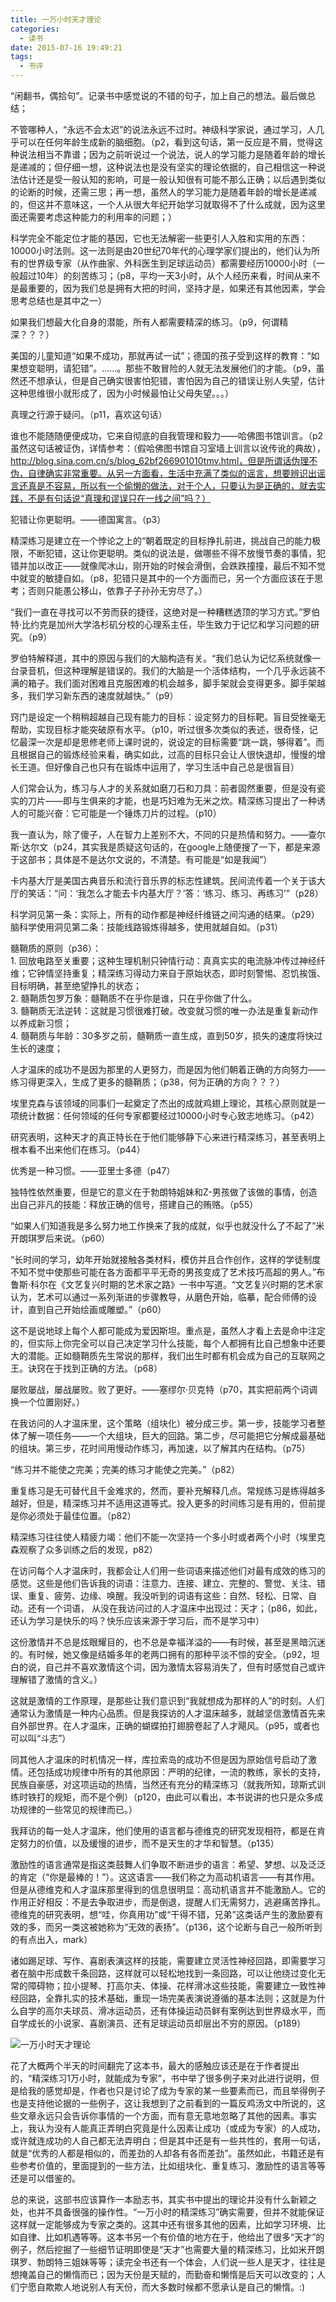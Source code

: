 ```yaml
---
title: 一万小时天才理论
categories:
  - 读书
date: 2015-07-16 19:49:21
tags:
  - 书评
---
```


“闲翻书，偶拾句”。记录书中感觉说的不错的句子，加上自己的想法。最后做总结；

<!-- more -->

不管哪种人，“永远不会太迟”的说法永远不过时。神级科学家说，通过学习，人几乎可以在任何年龄生成新的脑细胞。（p2，看到这句话，第一反应是不屑，觉得这种说法相当不靠谱；因为之前听说过一个说法，说人的学习能力是随着年龄的增长是递减的；但仔细一想，这种说法也是没有坚实的理论依据的，自己相信这一种说法估计还是受一般认知的影响，可是一般认知很有可能不那么正确；以后遇到类似的论断的时候，还需三思；再一想，虽然人的学习能力是随着年龄的增长是递减的，但这并不意味这，一个人从很大年纪开始学习就取得不了什么成就，因为这里面还需要考虑这种能力的利用率的问题；）

科学完全不能定位才能的基因，它也无法解密一些更引人入胜和实用的东西：10000小时法则。这一法则是由20世纪70年代的心理学家们提出的，他们认为所有的世界级专家（从作曲家、外科医生到足球运动员）都需要经历10000小时（一般超过10年）的刻苦练习；（p8，平均一天3小时，从个人经历来看，时间从来不是最重要的，因为我们总是拥有大把的时间，坚持才是，如果还有其他因素，学会思考总结也是其中之一）

如果我们想最大化自身的潜能，所有人都需要精深的练习。（p9，何谓精深？？？）

美国的儿童知道“如果不成功，那就再试一试”；德国的孩子受到这样的教育：“如果想变聪明，请犯错”。......。那些不敢冒险的人就无法发展他们的才能。（p9，虽然还不想承认，但是自己确实很害怕犯错，害怕因为自己的错误让别人失望，估计这种思维很小就形成了，因为小时候最怕让父母失望。。。）

真理之行源于疑问。（p11，喜欢这句话）

谁也不能随随便便成功，它来自彻底的自我管理和毅力——哈佛图书馆训言。（p2虽然这句话被证伪，详情参考：（假哈佛图书馆自习室墙上训言以讹传讹的典故），http://blog.sina.com.cn/s/blog_62bf266901010tmv.html，但是所谓话伪理不伪，自律确实非常重要。从另一方面看，生活中充满了类似的谣言，想要辨识出谣言还真是不容易，所以有一个偷懒的做法，对于个人，只要认为是正确的，就去实践，不是有句话说“真理和谬误只在一线之间”吗？）

犯错让你更聪明。——德国寓言。（p3）

精深练习是建立在一个悖论之上的“朝着既定的目标挣扎前进，挑战自己的能力极限，不断犯错，这让你更聪明。类似的说法是，做哪些不得不放慢节奏的事情，犯错并加以改正——就像爬冰山，刚开始的时候会滑倒，会跌跌撞撞，最后不知不觉中就变的敏捷自如。（p8，犯错只是其中的一个方面而已，另一个方面应该在于思考；否则只能愚公移山，依靠子子孙孙无穷尽了。）

“我们一直在寻找可以不劳而获的捷径，这绝对是一种糟糕透顶的学习方式。”罗伯特·比约克是加州大学洛杉矶分校的心理系主任，毕生致力于记忆和学习问题的研究。（p9）

罗伯特解释道，其中的原因与我们的大脑构造有关。“我们总认为记忆系统就像一台录音机，但这种理解是错误的。我们的大脑是一个活体结构，一个几乎永远装不满的箱子。我们面对困难且克服困难的机会越多，脚手架就会变得更多。脚手架越多，我们学习新东西的速度就越快。”（p9）

窍门是设定一个稍稍超越自己现有能力的目标：设定努力的目标靶。盲目受挫毫无帮助，实现目标才能突破原有水平。（p10，听过很多次类似的表述，很奇怪，记忆最深一次是却是思修老师上课时说的，说设定的目标需要“跳一跳，够得着”。而且根据自己的锻炼经验来看，确实如此，过高的目标只会让人很快退却，慢慢的增长王道。但好像自己也只有在锻炼中运用了，学习生活中自己总是很盲目）

人们常会认为，练习与人才的关系就如磨刀石和刀具：前者固然重要，但是没有瓷实的刀片——即与生俱来的才能，也是巧妇难为无米之炊。精深练习提出了一种诱人的可能兴奋：它可能是一个锤炼刀片的过程。（p10）

我一直认为，除了傻子，人在智力上差别不大，不同的只是热情和努力。——查尔斯·达尔文（p24，其实我是质疑这句话的，在google上随便搜了一下，都是来源于这部书；具体是不是达尔文说的，不清楚。有可能是“如是我闻”）

卡内基大厅是美国古典音乐和流行音乐界的标志性建筑。民间流传着一个关于该大厅的笑话：“问：‘我怎么才能去卡内基大厅？’答：‘练习、练习、再练习’”（p28）

科学洞见第一条：实际上，所有的动作都是神经纤维链之间沟通的结果。（p29）  
脑科学使用洞见第二条：技能线路锻炼得越多，使用就越自如。（p31）

髓鞘质的原则（p36）：  
1\. 回放电路至关重要；这种生理机制只钟情行动：真真实实的电流脉冲传过神经纤维；它钟情坚持重复；精深练习得动力来自于原始状态，即时刻警惕、忍饥挨饿、目标明确，甚至绝望挣扎的状态；  
2\. 髓鞘质包罗万象：髓鞘质不在乎你是谁，只在乎你做了什么。  
3\. 髓鞘质无法逆转：这就是习惯很难打破。改变就习惯的唯一办法是重复新动作以养成新习惯；  
4\. 髓鞘质与年龄：30多岁之前，髓鞘质一直生成，直到50岁，损失的速度将快过生长的速度；

人才温床的成功不是因为那里的人更努力，而是因为他们朝着正确的方向努力——练习得更深入，生成了更多的髓鞘质；（p38，何为正确的方向？？？）

埃里克森与该领域的同事们一起奠定了杰出的成就鸡翅上理论，其核心原则就是一项统计数据：任何领域的任何专家都要经过10000小时专心致志地练习。（p42）

研究表明，这种天才的真正特长在于他们能够静下心来进行精深练习，甚至表明上根本看不出来他们在练习。（p44）

优秀是一种习惯。——亚里士多德（p47）

独特性依然重要，但是它的意义在于勃朗特姐妹和Z-男孩做了该做的事情，创造出自己非凡的技能：释放正确的信号，搭建自己的贿赂。（p55）

“如果人们知道我是多么努力地工作换来了我的成就，似乎也就没什么了不起了”米开朗琪罗后来说。（p60）

“长时间的学习，幼年开始就接触各类材料，模仿并且合作创作，这样的学徒制度不知不觉中使那些可能在各方面都平平无奇的男孩变成了艺术技巧高超的男人。”布鲁斯·科尔在《文艺复兴时期的艺术家之路》一书中写道。“文艺复兴时期的艺术家认为，艺术可以通过一系列渐进的步骤教导，从磨色开始，临摹，配合师傅的设计，直到自己开始绘画或雕塑。”（p60）

这不是说地球上每个人都可能成为爱因斯坦。重点是，虽然人才看上去是命中注定的，但实际上你完全可以自己决定学习什么技能，每个人都拥有比自己想象中还要大的潜能。正如髓鞘质先生常说的那样，我们出生时都有机会成为自己的互联网之王。诀窍在于找到正确的方法。（p68）

屡败屡战，屡战屡败。败了更好。——塞缪尔·贝克特（p70，其实把前两个词调换一个位置刚好。）

在我访问的人才温床里，这个策略（组块化）被分成三步。第一步，技能学习者整体了解一项任务——一个大组块，巨大的回路。第二步，尽可能把它分解成最基础的组块。第三步，花时间用慢动作练习，再加速，以了解其内在结构。（p75）

“练习并不能使之完美；完美的练习才能使之完美。”（p82）

重复练习是无可替代且千金难求的，然而，要补充解释几点。常规练习是练得越多越好，但是，精深练习并不适用这道等式。投入更多的时间练习是有用的，但前提是你必须处于最佳位置。（p82）

精深练习往往使人精疲力竭：他们不能一次坚持一个多小时或者两个小时（埃里克森观察了众多训练之后的发现，p82）

在访问每个人才温床时，我都会让人们用一些词语来描述他们对最有成效的练习的感觉。这些是他们告诉我的词语：注意力、连接、建立、完整的、警觉、关注、错误、重复、疲劳、边缘、唤醒。我没听到的词语有这些：自然、轻松、日常、自动。还有一个词语， 从没在我访问过的人才温床中出现过：天才；（p86，如此，还认为学习是快乐的吗？快乐应该来源于学习后，而不是学习中）

这份激情并不总是炫眼耀目的，也不总是幸福洋溢的——有时候，甚至是黑暗沉迷的。有时候，她又像是结婚多年的老两口拥有的那种平淡不惊的安全。（p92，坦白的说，自己并不喜欢激情这个词，因为激情太容易消失了，但有时感觉自己或许理解错了激情的含义。）

这就是激情的工作原理，是那些让我们意识到“我就想成为那样的人”的时刻。人们通常认为激情是一种内心品质。但是我探访的人才温床越多，就越坚信激情首先来自外部世界。在人才温床，正确的蝴蝶拍打翅膀卷起了人才飓风。（p95，或者也可以叫“斗志”）

同其他人才温床的时机情况一样，库拉索岛的成功不但是因为原始信号启动了激情。还包括成功规律中所有的其他原因：严明的纪律，一流的教练，家长的支持，民族自豪感，对这项运动的热情，当然还有充分的精深练习（就我所知，琼斯式训练时铁打的规矩，而不是个例）（p120，由此可以看出，本书说讲的也只是众多成功规律的一些常见的规律而已。）

我拜访的每一处人才温床，他们使用的语言都与德维克的研究发现相符，都是在肯定努力的价值，以及缓慢的进步，而不是天生的才华和智慧。（p135）

激励性的语言通常是指这类鼓舞人们争取不断进步的语言：希望、梦想、以及泛泛的肯定（“你是最棒的！”）。这这语言——我们称之为高动机语言——有其作用。但是从德维克和人才温床那里得到的信息很明显：高动机语言并不能激励人。它的作用正好相反：不是去争取进步，而是倒退，提醒人们无需努力，逃避痛苦挣扎。德维克的研究表明，想“哇，你真用功”或“干得不错，兄弟”这类话产生的激励要有效的多，而另一类这被她称为“无效的表扬”。（p136，这个论断与自己一般所听到的有点出入，mark）

诸如踢足球、写作、喜剧表演这样的技能，需要建立灵活性神经回路，即需要学习者在脑中形成数千条回路，这样就可以轻松地找到一条回路，可以让他绕过变化无常的障碍物；拉小提琴、打高尔夫、体操、花样滑冰这些技能，需要建立一致性神经回路，全靠扎实的技术基础，重现一场完美表演说遵循的基本法则；这就是为什么自学的高尔夫球员、滑冰运动员，还有体操运动员鲜有案例达到世界级水平，而自学成长的小说家、喜剧演员、还有足球运动员却层出不穷的原因。（p189）

![一万小时天才理论](http://www.wangmingkuo.com/wp-content/uploads/2015/07/一万小时天才理论.png)

花了大概两个半天的时间翻完了这本书，最大的感触应该还是在于作者提出的，“精深练习1万小时，就能成为专家”，书中举了很多例子来对此进行说明，但是给我的感觉却是，作者也只是讨论了成为专家的某一些要素而已，而且举得例子也是支持他论据的一些例子，这让我想到了之前看到的一篇反鸡汤文中所说的，这些文章永远只会告诉你事情的一个方面，而有意无意地忽略了其他的因素。事实上，我认为没有人能真正弄明白究竟是什么因素让成功（或成为专家）的人成功，或许就连成功的人自己都无法弄明白；但是其中还是有一些共性的，套用一句话，就是“优秀的人都是相似的，而差劲的人却各有各而差劲”。虽然如此，书籍还是有些参考价值的，里面提到的一些方法，比如组块化、重复练习、激励性的语言等等还是可以借鉴的。

总的来说，这部书应该算作一本励志书，其实书中提出的理论并没有什么新颖之处，也并不具备很强的操作性。“一万小时的精深练习”确实需要，但并不就能保证这样就一定能够成为专家之类的。这其中还有很多其他的因素，比如学习环境、比如自律、比如机遇等等。这本书另一个有价值的地方在于，他给出了很多“天才”的例子，然后挖掘了一些细节证明即使是“天才”也需要大量的精深练习，比如米开朗琪罗、勃朗特三姐妹等等；读完全书还有一个体会，人们说一些人是天才，往往是想掩盖自己的懒惰而已；因为天份是天赋的，而勤奋和懒惰是后天可以改变的；人们宁愿自欺欺人地说别人有天份，而大多数时候都不愿承认是自己的懒惰。:)

